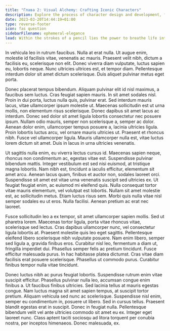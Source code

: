 ```yaml
---
title: "Глава 2: Visual Alchemy: Crafting Iconic Characters"
description: Explore the process of character design and development, from sketches to iconic personas.
date: 2023-03-20T14:44:19+01:00
type: reverse-footer
icon: fas question
sidebarFilename: ephemeral-elegance
lead: Within the strokes of a pencil lies the power to breathe life into mere sketches, birthing characters that transcend the page to become icons of imagination. Join us on a journey through the alchemical process of character design and development, where sketches evolve into personas that captivate hearts and minds, leaving an indelible mark on the landscape of storytelling.
---
```

In vehicula leo in rutrum faucibus. Nulla at erat nulla. Ut augue enim, molestie id facilisis vitae, venenatis ac mauris. Praesent velit nibh, dictum a facilisis eu, scelerisque non elit. Donec viverra diam vulputate, luctus sapien eu, lobortis neque. Nunc ultricies ultrices est, et tempor diam. Pellentesque interdum dolor sit amet dictum scelerisque. Duis aliquet pulvinar metus eget porta.

Donec placerat tempus bibendum. Aliquam pulvinar elit id nisl maximus, a faucibus sem luctus. Cras feugiat sapien mauris. In sit amet sodales nisl. Proin in dui porta, luctus nulla quis, pulvinar erat. Sed interdum mauris lacus, vitae ullamcorper ipsum molestie ut. Maecenas sollicitudin est ut urna mollis, non elementum risus scelerisque. Donec dapibus sit amet lacus ac interdum. Donec sed dolor sit amet ligula lobortis consectetur nec posuere ipsum. Nullam odio mauris, semper non scelerisque a, semper ac dolor. Aenean dolor enim, ullamcorper tempus posuere a, lacinia ultricies ligula. Proin lobortis luctus arcu, vel ornare mauris ultricies ut. Praesent et rhoncus nibh. Fusce vel ullamcorper ligula. Mauris ullamcorper nulla est, vitae luctus lorem dictum sit amet. Duis in lacus in urna ultricies venenatis.

Ut sagittis nulla enim, eu viverra lectus cursus id. Maecenas sapien neque, rhoncus non condimentum ac, egestas vitae est. Suspendisse pulvinar bibendum mattis. Integer vestibulum est sed nisi euismod, at tristique magna lobortis. Nam nibh est, tincidunt a iaculis efficitur, elementum sit amet arcu. Aenean lacus quam, finibus et auctor non, sodales laoreet orci. Suspendisse sit amet est vitae urna venenatis suscipit sed ultricies ex. Ut feugiat feugiat enim, ac euismod mi eleifend quis. Nulla consequat tortor vitae mauris elementum, vel volutpat est lobortis. Nullam sit amet molestie est, ac sollicitudin metus. Etiam luctus risus sem. Morbi quis nulla vitae nisl semper sodales eu ut eros. Nulla facilisi. Aenean pretium ac erat nec laoreet.

Fusce sollicitudin leo a ex tempor, sit amet ullamcorper sapien mollis. Sed ut pharetra lorem. Maecenas tortor ligula, porta vitae rhoncus vitae, scelerisque sed lectus. Cras dapibus ullamcorper nunc, vel consectetur ligula lobortis at. Praesent molestie quis leo eget sagittis. Pellentesque eleifend libero scelerisque nibh vulputate posuere. Nam enim libero, semper sed ligula a, gravida finibus eros. Curabitur nisl leo, fermentum a diam ut, fringilla imperdiet dui. Phasellus semper felis ac pretium tincidunt. Fusce efficitur malesuada purus. In hac habitasse platea dictumst. Cras vitae diam facilisis erat posuere scelerisque. Phasellus ut commodo purus. Curabitur finibus tempor nulla vitae tincidunt.

Donec luctus nibh ac purus feugiat lobortis. Suspendisse rutrum enim vitae suscipit efficitur. Phasellus pulvinar nulla leo, accumsan congue enim finibus a. Ut faucibus finibus ultricies. Sed lacinia tellus at mauris egestas congue. Nam luctus magna sit amet sapien tempus, at suscipit tortor pretium. Aliquam vehicula sed nunc ac scelerisque. Suspendisse nisl enim, semper eu condimentum in, posuere ut libero. Sed in cursus tellus. Praesent blandit egestas erat in suscipit. Donec in feugiat nulla. Pellentesque bibendum velit vel ante ultricies commodo sit amet eu ex. Integer eget laoreet nunc. Class aptent taciti sociosqu ad litora torquent per conubia nostra, per inceptos himenaeos. Donec malesuada, ex.